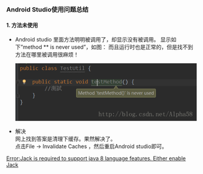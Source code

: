 ### Android Studio使用问题总结

#### 1. 方法未使用
 + Android studio 里面方法明明被调用了，却显示没有被调用。 显示如下”method ** is never used”，如图：  而且运行时也是正常的，但是找不到方法在哪里被调用很麻烦！

    ![](../picture/Android_Android_Studio_1.png)

 + 解决  
网上找到答案是清理下缓存。果然解决了。  
点击File -> Invalidate Caches ，然后重启Android studio即可。

[Error:Jack is required to support java 8 language features. Either enable Jack](http://blog.csdn.net/u011781521/article/details/52702482)
